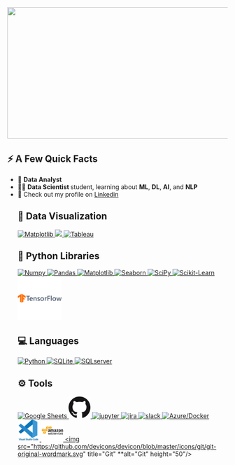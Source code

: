 <div align="center">
  <img src="https://img.freepik.com/free-photo/future-artificial-intelligence-robot-cyborg_31965-6980.jpg?w=996" width="600" height="300"/>
</div>

<h2>⚡️ A Few Quick Facts </h2>
<ul>
<li>🔭 <strong>Data Analyst </strong> </li>
<li>👩‍🎓 <strong>Data Scientist </strong> student, learning about <strong>ML</strong>, <strong>DL</strong>, <strong>AI</strong>, and  <strong>NLP</strong></li>
<li>📙 Check out my profile on <a href="https://www.linkedin.com/in/gülizaryetiş/">Linkedin</a></li>
  
 

  
  ## 🎨  Data Visualization

<a href="#" target="_blank"> <img src="https://matplotlib.org/stable/_static/logo2_compressed.svg" alt="Matplotlib"  height="50"/> </a>
<a href="#" target="_blank"> <img src="https://seaborn.pydata.org/_static/logo-wide-lightbg.svg" height="50"/> </a>
<a href="#" target="_blank"> <img src="https://www.tableau.com/sites/default/files/pages/tableaulogo_highres.png" alt="Tableau"  height="50"/> </a>

  
  ## 📙 Python Libraries
<a href="#" target="_blank"> <img src="https://user-images.githubusercontent.com/67586773/105040771-43887300-5a88-11eb-9f01-bee100b9ef22.png" alt="Numpy"  height="50"/> </a>
<a href="#" target="_blank"> <img src="https://upload.wikimedia.org/wikipedia/commons/thumb/e/ed/Pandas_logo.svg/2560px-Pandas_logo.svg.png" alt="Pandas"  height="50"/> </a>
<a href="#" target="_blank"> <img src="https://matplotlib.org/stable/_static/logo2_compressed.svg" alt="Matplotlib"  height="50"/> </a>
<a href="#" target="_blank"> <img src="https://seaborn.pydata.org/_static/logo-wide-lightbg.svg" alt="Seaborn"  height="50"/> </a>
<a href="#" target="_blank"> <img src="https://www.fullstackpython.com/img/logos/scipy.png" alt="SciPy"  height="50"/> </a>
<a href="#" target="_blank"> <img src="https://upload.wikimedia.org/wikipedia/commons/thumb/0/05/Scikit_learn_logo_small.svg/1200px-Scikit_learn_logo_small.svg.png" alt="Scikit-Learn"  height="50"/> </a>
<a href="#" target="_blank"> <img src="https://github.com/devicons/devicon/blob/master/icons/tensorflow/tensorflow-original-wordmark.svg" title="Tensorflow" alt="Tensorflow" height="100"/> </a>
  
  
  ## 💻 Languages
<a href="#" target="_blank"> <img src="https://fastnetmon.com/wp-content/uploads/2016/08/python-logo.png" alt="Python"  height="50"/> </a>
<a href="#" target="_blank"> <img src="https://i2.wp.com/iotbyhvm.ooo/wp-content/uploads/2019/01/sqlite.jpg?fit=882%2C456&ssl=1" alt="SQLite"  height="50"/> </a>
<a href="#" target="_blank"> <img src="https://www.teamscs.com/wp-content/uploads/2016/04/sql-server-logo.png" alt="SQLserver"  height="50"/> </a>
  
  
  
  ## ⚙ Tools

<a href="#" target="_blank"> <img src="https://smartgyann.files.wordpress.com/2020/05/457-4573752_read-more-on-how-you-can-use-your.png" alt="Google Sheets"  height="50"/> </a>
<a href="#" target="_blank"> <img src="https://raw.githubusercontent.com/github/explore/78df643247d429f6cc873026c0622819ad797942/topics/github/github.png" alt="gitHub"  height="50"/> </a>
<a href="#" target="_blank"> <img src="https://upload.wikimedia.org/wikipedia/commons/thumb/3/38/Jupyter_logo.svg/1200px-Jupyter_logo.svg.png" alt="jupyter"  height="50"/> </a>
<a href="#" target="_blank"> <img src="https://i0.wp.com/invotra.com/wp-content/uploads/2019/09/jira_software_logo-e1571063680300.png?fit=768%2C216&ssl=1" alt="jira"   height="50"/> </a>
<a href="#" target="_blank"> <img src="https://upload.wikimedia.org/wikipedia/commons/thumb/b/b9/Slack_Technologies_Logo.svg/1280px-Slack_Technologies_Logo.svg.png" alt="slack"  height="50"/> </a>
<a href="#" target="_blank"> <img src="https://miro.medium.com/max/1028/1*wZoo0vMo8hx7qpnPoS1CgA.png" alt="Azure/Docker" height="50"/> </a>
<a href="#" target="_blank">  <img src="https://github.com/devicons/devicon/blob/master/icons/vscode/vscode-original-wordmark.svg" title="VSCode"  alt="VSCode" height="50"/>
<a href="#" target="_blank"> <img src="https://github.com/devicons/devicon/blob/master/icons/amazonwebservices/amazonwebservices-original-wordmark.svg" title="AWS" alt="AWS" height="50"/>
<img src="https://github.com/devicons/devicon/blob/master/icons/git/git-original-wordmark.svg" title="Git" **alt="Git" height="50"/>


  <br>
  
  
  
  
